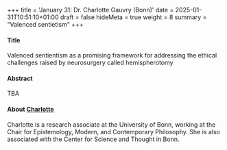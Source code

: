 +++
title = 'January 31: Dr. Charlotte Gauvry (Bonn)'
date = 2025-01-31T10:51:10+01:00
draft = false
hideMeta = true
weight = 8
summary = "Valenced sentietism"
+++
 

#### Title
Valenced sentientism as a promising framework for addressing the ethical challenges raised by neurosurgery called hemispherotomy

#### Abstract
TBA
 

#### About [Charlotte](https://www.cst.uni-bonn.de/en/persons/charlotte-gauvry)

Charlotte is a research associate at the University of Bonn, working at the Chair for Epistemology, Modern, and Contemporary Philosophy. She is also associated with the Center for Science and Thought in Bonn. 


